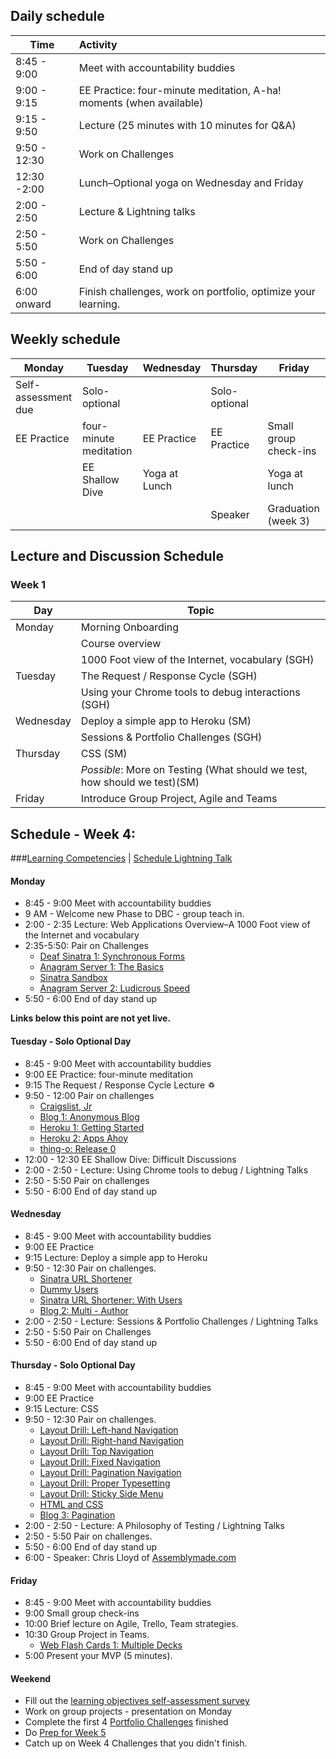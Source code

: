 ## Daily schedule

Time          | Activity
------------- | :------------------------------------------------------------
8:45 - 9:00   | Meet with accountability buddies
9:00 - 9:15   | EE Practice: four-minute meditation, A-ha! moments (when available)
9:15 - 9:50   | Lecture (25 minutes with 10 minutes for Q&A)
9:50 - 12:30  | Work on Challenges
12:30 -2:00   | Lunch–Optional yoga on Wednesday and Friday
2:00 - 2:50   | Lecture & Lightning talks
2:50 - 5:50   | Work on Challenges
5:50 - 6:00   | End of day stand up
6:00 onward   | Finish challenges, work on portfolio, optimize your learning.

## Weekly schedule

Monday | Tuesday       | Wednesday     | Thursday      | Friday
------ | ------------  | ------------- | ------------- | -------------
Self-assessment due | Solo-optional |  | Solo-optional |
EE Practice | four-minute meditation  | EE Practice | EE Practice | Small group check-ins
       | EE Shallow Dive | Yoga at Lunch |             | Yoga at lunch
       |               |               | Speaker       | Graduation (week 3)

## Lecture and Discussion Schedule

### Week 1

Day       | Topic
--------- | -----------
Monday    | Morning Onboarding
          | Course overview
          | 1000 Foot view of the Internet, vocabulary (SGH)
Tuesday   | The Request / Response Cycle (SGH)
          | Using your Chrome tools to debug interactions (SGH)
Wednesday | Deploy a simple app to Heroku (SM)
          | Sessions & Portfolio Challenges (SGH)
Thursday  | CSS (SM)
          | *Possible*: More on Testing (What should we test, how should we test)(SM)
Friday    | Introduce Group Project, Agile and Teams

## Schedule - Week 4:

###[Learning Competencies](learning-competencies/week-4-lc.md) | [Schedule Lightning Talk](lightning-talks/lt-week4.md)

#### Monday

- 8:45 - 9:00 Meet with accountability buddies
- 9 AM - Welcome new Phase to DBC - group teach in.
- 2:00 - 2:35 Lecture: Web Applications Overview–A 1000 Foot view of the Internet and vocabulary
- 2:35-5:50: Pair on Challenges
  - [Deaf Sinatra 1: Synchronous Forms](https://github.com/banana-slugs-2014/deaf-sinatra-1-synchronous-forms-challenge)
  - [Anagram Server 1: The Basics](https://github.com/banana-slugs-2014/anagram-server-1-the-basics-challenge)
  - [Sinatra Sandbox](https://github.com/banana-slugs-2014/sinatra-sandbox-challenge)
  - [Anagram Server 2: Ludicrous Speed](https://github.com/banana-slugs-2014/anagram-server-2-ludicrous-speed-challenge)
- 5:50 - 6:00 End of day stand up

**Links below this point are not yet live.**
#### Tuesday - Solo Optional Day

- 8:45 - 9:00 Meet with accountability buddies
- 9:00 EE Practice: four-minute meditation
- 9:15 The Request / Response Cycle Lecture ♽
- 9:50 - 12:00 Pair on challenges
  - [Craigslist, Jr](https://github.com/banana-slugs-2014/craigslist-jr-challenge)
  - [Blog 1: Anonymous Blog](https://github.com/banana-slugs-2014/blog-1-anonymous-blog-challenge)
  - [Heroku 1: Getting Started](https://github.com/banana-slugs-2014/heroku-1-getting-started-challenge)
  - [Heroku 2: Apps Ahoy](https://github.com/banana-slugs-2014/heroku-2-apps-ahoy-challenge)
  - [thing-o: Release 0](https://github.com/banana-slugs-2014/thing-o-challenge)
- 12:00 - 12:30 EE Shallow Dive: Difficult Discussions
- 2:00 - 2:50 - Lecture: Using Chrome tools to debug / Lightning Talks
- 2:50 - 5:50 Pair on challenges
- 5:50 - 6:00 End of day stand up

#### Wednesday
- 8:45 - 9:00 Meet with accountability buddies
- 9:00 EE Practice
- 9:15 Lecture: Deploy a simple app to Heroku
- 9:50 - 12:30 Pair on challenges.
  - [Sinatra URL Shortener](https://github.com/banana-slugs-2014/sinatra-url-shortener-challenge)
  - [Dummy Users](https://github.com/banana-slugs-2014/dummy-users-challenge)
  - [Sinatra URL Shortener: With Users](https://github.com/banana-slugs-2014/sinatra-url-shortener-with-users-challenge)
  - [Blog 2: Multi - Author](https://github.com/banana-slugs-2014/blog-2-multi-author-challenge)
- 2:00 - 2:50 - Lecture: Sessions & Portfolio Challenges / Lightning Talks
- 2:50 - 5:50 Pair on Challenges
- 5:50 - 6:00 End of day stand up

#### Thursday - Solo Optional Day

- 8:45 - 9:00 Meet with accountability buddies
- 9:00 EE Practice
- 9:15 Lecture: CSS
- 9:50 - 12:30 Pair on challenges.
  - [Layout Drill: Left-hand Navigation](https://github.com/banana-slugs-2014/layout-drill-left-hand-navigation-challenge)
  - [Layout Drill: Right-hand Navigation](https://github.com/banana-slugs-2014/layout-drill-right-hand-navigation-challenge)
  - [Layout Drill: Top Navigation](https://github.com/banana-slugs-2014/layout-drill-top-navigation-challenge)
  - [Layout Drill: Fixed Navigation](https://github.com/banana-slugs-2014/layout-drill-fixed-navigation-challenge)
  - [Layout Drill: Pagination Navigation](https://github.com/banana-slugs-2014/layout-drill-pagination-navigation-challenge)
  - [Layout Drill: Proper Typesetting](https://github.com/banana-slugs-2014/layout-drill-proper-typesetting-challenge)
  - [Layout Drill: Sticky Side Menu](https://github.com/banana-slugs-2014/layout-drill-sticky-side-menu-challenge)
  - [HTML and CSS](https://github.com/banana-slugs-2014/html-and-css-challenge)
  - [Blog 3: Pagination](https://github.com/banana-slugs-2014/blog-3-pagination-challenge)
- 2:00 - 2:50 - Lecture: A Philosophy of Testing / Lightning Talks
- 2:50 - 5:50 Pair on challenges.
- 5:50 - 6:00 End of day stand up
- 6:00 - Speaker: Chris Lloyd of [Assemblymade.com](Assemblymade.com)

#### Friday

- 8:45 - 9:00 Meet with accountability buddies
- 9:00 Small group check-ins
- 10:00 Brief lecture on Agile, Trello, Team strategies.
- 10:30 Group Project in Teams.
  - [Web Flash Cards 1: Multiple Decks](https://github.com/banana-slugs-2014/web-flash-cards-1-multiple-decks-challenge)
- 5:00 Present your MVP (5 minutes).

#### Weekend

- Fill out the [learning objectives self-assessment survey]()
- Work on group projects - presentation on Monday
- Complete the first 4 [Portfolio Challenges](portfolio-challenges.md) finished
- Do [Prep for Week 5](week-5-prep.md)
- Catch up on Week 4 Challenges that you didn't finish.

